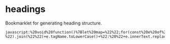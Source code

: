 # headings

Bookmarklet for generating heading structure.

```
javascript:%20void%20function()%7Blet%20map=%22%22;for(const%20e%20of%20document.querySelectorAll(%22h1,%20h2,%20h3,%20h4,%20h5,%20h6%22))if(e.clientHeight%3E0)%7Bconst%20t=parseInt(e.tagName.match(/%5Cd/)%5B0%5D);map+=new%20Array(t).fill(%22-%22).join(%22%22)+e.tagName.toLowerCase()+%22:%20%22+e.innerText.replace(/%5Cn/g,%22%22)+%22%5Cn%22%7Dconsole.log(map);%7D()
```
